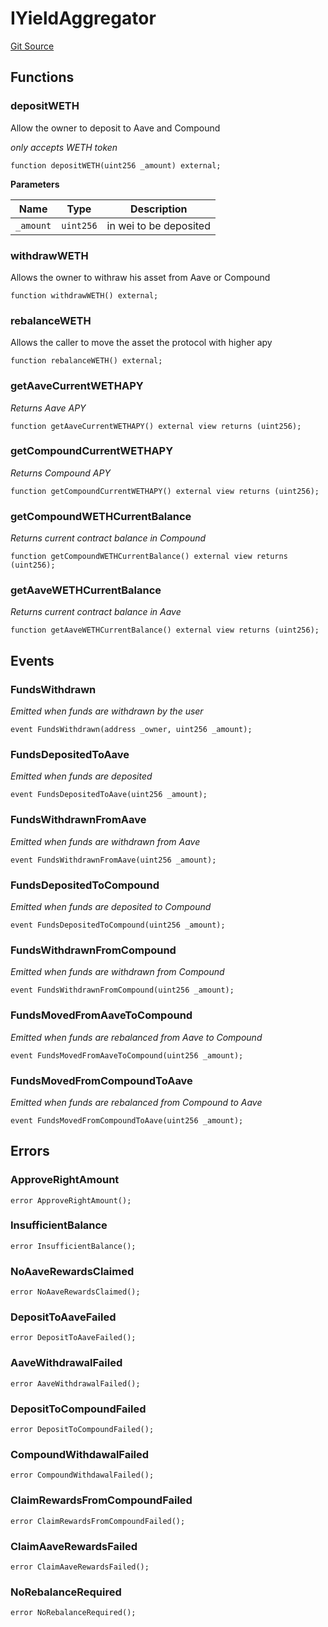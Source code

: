 # IYieldAggregator
[Git Source](https://github.com/SyncCode2017/yield-aggregator-hh/blob/b0c4faacf958598cfd8e723937511d7ce489672f/contracts/interfaces/IYieldAggregator.sol)


## Functions
### depositWETH

Allow the owner to deposit to Aave and Compound

*only accepts WETH token*


```solidity
function depositWETH(uint256 _amount) external;
```
**Parameters**

|Name|Type|Description|
|----|----|-----------|
|`_amount`|`uint256`|in wei to be deposited|


### withdrawWETH

Allows the owner to withraw his asset from Aave or Compound


```solidity
function withdrawWETH() external;
```

### rebalanceWETH

Allows the caller to move the asset the protocol with higher apy


```solidity
function rebalanceWETH() external;
```

### getAaveCurrentWETHAPY

*Returns Aave APY*


```solidity
function getAaveCurrentWETHAPY() external view returns (uint256);
```

### getCompoundCurrentWETHAPY

*Returns Compound APY*


```solidity
function getCompoundCurrentWETHAPY() external view returns (uint256);
```

### getCompoundWETHCurrentBalance

*Returns current contract balance in Compound*


```solidity
function getCompoundWETHCurrentBalance() external view returns (uint256);
```

### getAaveWETHCurrentBalance

*Returns current contract balance in Aave*


```solidity
function getAaveWETHCurrentBalance() external view returns (uint256);
```

## Events
### FundsWithdrawn
*Emitted when funds are withdrawn by the user*


```solidity
event FundsWithdrawn(address _owner, uint256 _amount);
```

### FundsDepositedToAave
*Emitted when funds are deposited*


```solidity
event FundsDepositedToAave(uint256 _amount);
```

### FundsWithdrawnFromAave
*Emitted when funds are withdrawn from Aave*


```solidity
event FundsWithdrawnFromAave(uint256 _amount);
```

### FundsDepositedToCompound
*Emitted when funds are deposited to Compound*


```solidity
event FundsDepositedToCompound(uint256 _amount);
```

### FundsWithdrawnFromCompound
*Emitted when funds are withdrawn from Compound*


```solidity
event FundsWithdrawnFromCompound(uint256 _amount);
```

### FundsMovedFromAaveToCompound
*Emitted when funds are rebalanced from Aave to Compound*


```solidity
event FundsMovedFromAaveToCompound(uint256 _amount);
```

### FundsMovedFromCompoundToAave
*Emitted when funds are rebalanced from Compound to Aave*


```solidity
event FundsMovedFromCompoundToAave(uint256 _amount);
```

## Errors
### ApproveRightAmount

```solidity
error ApproveRightAmount();
```

### InsufficientBalance

```solidity
error InsufficientBalance();
```

### NoAaveRewardsClaimed

```solidity
error NoAaveRewardsClaimed();
```

### DepositToAaveFailed

```solidity
error DepositToAaveFailed();
```

### AaveWithdrawalFailed

```solidity
error AaveWithdrawalFailed();
```

### DepositToCompoundFailed

```solidity
error DepositToCompoundFailed();
```

### CompoundWithdawalFailed

```solidity
error CompoundWithdawalFailed();
```

### ClaimRewardsFromCompoundFailed

```solidity
error ClaimRewardsFromCompoundFailed();
```

### ClaimAaveRewardsFailed

```solidity
error ClaimAaveRewardsFailed();
```

### NoRebalanceRequired

```solidity
error NoRebalanceRequired();
```

